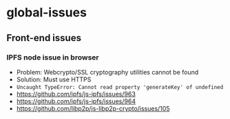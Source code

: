 # global-issues

## Front-end issues
### IPFS node issue in browser
- Problem: Webcrypto/SSL cryptography utilities cannot be found
- Solution: Must use HTTPS
- `Uncaught TypeError: Cannot read property 'generateKey' of undefined`
- https://github.com/ipfs/js-ipfs/issues/963
- https://github.com/ipfs/js-ipfs/issues/964
- https://github.com/libp2p/js-libp2p-crypto/issues/105

